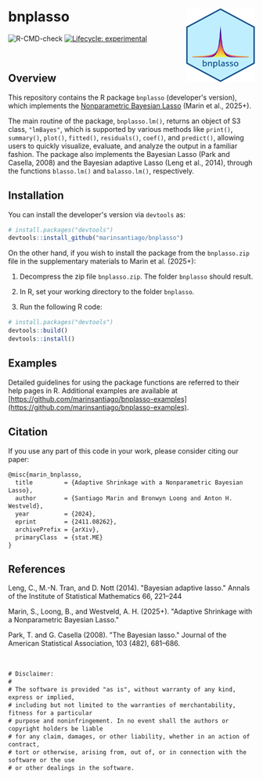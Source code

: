 # bnplasso <img src="man/figures/bnplasso.png" alt="bnplasso" width="140" height="150" align="right"> 

<!-- badges: start -->

![R-CMD-check](https://github.com/marinsantiago/bnplasso/workflows/R-CMD-check/badge.svg)
[![Lifecycle: experimental](https://img.shields.io/badge/lifecycle-experimental-orange.svg)](https://www.tidyverse.org/lifecycle/#experimental)

<!-- badges: end -->

</br>

## Overview

This repository contains the R package `bnplasso` (developer's version), which implements the [Nonparametric Bayesian Lasso](https://arxiv.org/abs/2411.08262) (Marin et al., 2025+).

The main routine of the package, ```bnplasso.lm()```, returns an object of S3 class, ```"lmBayes"```, which is supported by various methods like ```print()```, ```summary()```, ```plot()```, ```fitted()```, ```residuals()```, ```coef()```, and ```predict()```, allowing users to quickly visualize, evaluate, and analyze the output in a familiar fashion. The package also implements the Bayesian Lasso (Park and Casella, 2008) and the Bayesian adaptive Lasso (Leng et al., 2014), through the functions ```blasso.lm()``` and ```balasso.lm()```, respectively.

## Installation

You can install the developer's version via `devtools` as:

``` r
# install.packages("devtools")
devtools::install_github("marinsantiago/bnplasso")
```

On the other hand, if you wish to install the package from the `bnplasso.zip` file in the supplementary materials to Marin et al. (2025+):

  1. Decompress the zip file `bnplasso.zip`. The folder `bnplasso` should result.
  
  2. In R, set your working directory to the folder `bnplasso`.
  
  3. Run the following R code:
  
``` r
# install.packages("devtools")
devtools::build()
devtools::install()
```

## Examples

Detailed guidelines for using the package functions are referred to their help pages in R. Additional examples are available at [https://github.com/marinsantiago/bnplasso-examples](https://github.com/marinsantiago/bnplasso-examples).

## <a name="cite"></a> Citation

If you use any part of this code in your work, please consider citing our paper:

```
@misc{marin_bnplasso,
  title         = {Adaptive Shrinkage with a Nonparametric Bayesian Lasso}, 
  author        = {Santiago Marin and Bronwyn Loong and Anton H. Westveld},
  year          = {2024},
  eprint        = {2411.08262},
  archivePrefix = {arXiv},
  primaryClass  = {stat.ME}
}
```

## <a name="refs"></a> References

Leng, C., M.-N. Tran, and D. Nott (2014). "Bayesian adaptive lasso." Annals of the Institute of Statistical Mathematics 66, 221–244

Marin, S., Loong, B., and Westveld, A. H. (2025+). "Adaptive Shrinkage with a Nonparametric Bayesian Lasso."

Park, T. and G. Casella (2008). "The Bayesian lasso." Journal of the American Statistical Association, 103 (482), 681–686.

</br>

```
# Disclaimer:
#
# The software is provided "as is", without warranty of any kind, express or implied,
# including but not limited to the warranties of merchantability, fitness for a particular
# purpose and noninfringement. In no event shall the authors or copyright holders be liable
# for any claim, damages, or other liability, whether in an action of contract, 
# tort or otherwise, arising from, out of, or in connection with the software or the use
# or other dealings in the software.
```
